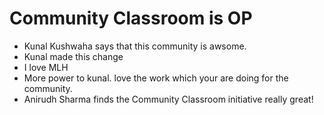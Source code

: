 # Community Classroom is OP

- Kunal Kushwaha says that this community is awsome.
- Kunal made this change
- I love MLH
- More power to kunal. love the work which your are doing for the community.
- Anirudh Sharma finds the Community Classroom initiative really great!
